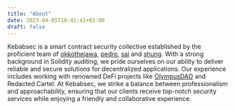 ```yaml
---
title: "About"
date: 2023-04-05T18:41:41+03:00
draft: false
---
```


Kebabsec is a smart contract security collective established by the proficient team of [okkothejawa](https://twitter.com/okkothejawa), [pedro](https://twitter.com/flamehorizon1), [sai](https://twitter.com/sigh242) and [shung](https://twitter.com/shunduquar). With a strong background in Solidity auditing, we pride ourselves on our ability to deliver reliable and secure solutions for decentralized applications. Our experience includes working with renowned DeFi projects like [OlympusDAO](https://twitter.com/OlympusDAO/status/1600556106018799618) and Redacted Cartel. At Kebabsec, we strike a balance between professionalism and approachability, ensuring that our clients receive top-notch security services while enjoying a friendly and collaborative experience.
